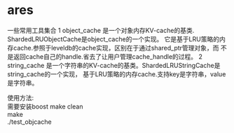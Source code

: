 ares
====

一些常用工具集合
1 object_cache 是一个对象内存KV-cache的基类. ShardedLRUObjectCache是object_cache的一个实现。
  它是基于LRU策略的内存cache.参照于leveldb的cache实现，区别在于通过shared_ptr管理对象，而
  不是返回cache自己的handle.省去了让用户管理cache_handle的过程。
2 string_cache 是一个字符串的KV-cache的基类。ShardedLRUStringCache是string_cache的一个实现，
  基于LRU策略的内存cache.支持key是字符串，value是字符串。


使用方法:  
需要安装boost
make clean  
make  
./test_objcache  



